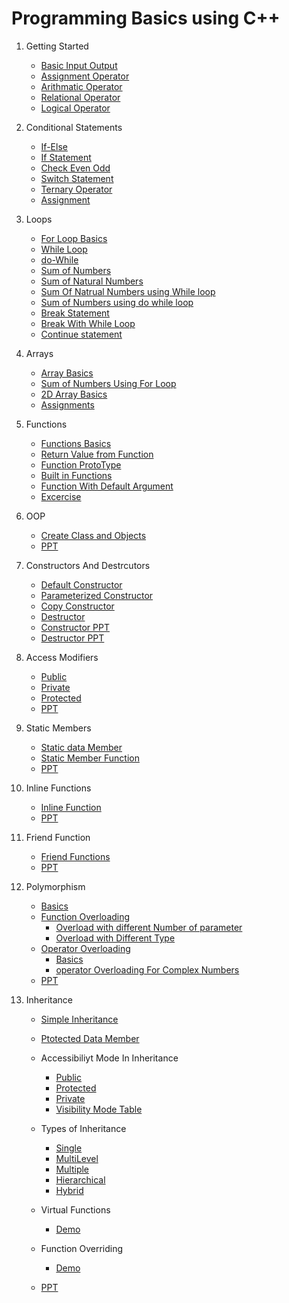 
# Programming Basics using C++

1. Getting Started
   - [Basic Input Output](https://github.com/dotnetgik/CppDemos/blob/main/BasicInputOutput)
   - [Assignment Operator](https://github.com/dotnetgik/CppDemos/blob/main/AssignmentOperator)
   - [Arithmatic Operator](https://github.com/dotnetgik/CppDemos/blob/main/ArithmaticOperators)
   - [Relational Operator](https://github.com/dotnetgik/CppDemos/blob/main/RelationalOperators)
   - [Logical Operator](https://github.com/dotnetgik/CppDemos/blob/main/LogicalOperatprs)
2. Conditional Statements
   - [If-Else](https://github.com/dotnetgik/CppDemos/blob/main/if%20else)
   - [If Statement](https://github.com/dotnetgik/CppDemos/blob/main/ifStatement)
   - [Check Even Odd](https://github.com/dotnetgik/CppDemos/blob/main/EvenOdd)
   - [Switch Statement](https://github.com/dotnetgik/CppDemos/blob/main/Switch%20Statement)
   - [Ternary Operator](https://github.com/dotnetgik/CppDemos/blob/main/TernaryOperator)
   - [Assignment](https://github.com/dotnetgik/CppDemos/blob/main/Excercise)
   
3. Loops
    - [For Loop Basics](https://github.com/dotnetgik/CppDemos/blob/main/ForLoopBasics)
    - [While Loop](https://github.com/dotnetgik/CppDemos/blob/main/while%20loop)
    - [do-While](https://github.com/dotnetgik/CppDemos/blob/main/dowhilebasics.cpp)
    - [Sum of Numbers](https://github.com/dotnetgik/CppDemos/blob/main/SumOfPositiveNumbers)
    - [Sum of Natural Numbers](https://github.com/dotnetgik/CppDemos/blob/main/Sumofnaturalnumber.cpp)
    - [Sum Of Natrual Numbers using While loop](https://github.com/dotnetgik/CppDemos/blob/main/Sumofnaturalnumberusingwhileloop.cpp)
    - [Sum of Numbers using do while loop](https://github.com/dotnetgik/CppDemos/blob/main/dowhilesum.cpp)
    - [Break Statement](https://github.com/dotnetgik/CppDemos/blob/main/breakStatement.cpp)
    - [Break With While Loop](https://github.com/dotnetgik/CppDemos/blob/main/breakStatement.cpp)
    - [Continue statement](https://github.com/dotnetgik/CppDemos/blob/main/continueStatementDemo.cpp)

4. Arrays
    - [Array Basics](https://github.com/dotnetgik/CppDemos/blob/main/ArrayBasics.cpp)
    - [Sum of Numbers Using For Loop](https://github.com/dotnetgik/CppDemos/blob/main/ArraySumUsingForLoop.cpp)
    - [2D Array Basics](https://github.com/dotnetgik/CppDemos/blob/main/Input2DArray.cpp)
    - [Assignments](https://github.com/dotnetgik/CppDemos/blob/main/ArrayAssignments)
5. Functions
    - [Functions Basics](https://github.com/dotnetgik/CppDemos/blob/main/FunctionsDemo.cpp)
    - [Return Value from Function](https://github.com/dotnetgik/CppDemos/blob/main/FunctionsDemo.cpp)
    - [Function ProtoType](https://github.com/dotnetgik/CppDemos/blob/main/FunctionProtoType.cpp)
    - [Built in Functions](https://github.com/dotnetgik/CppDemos/blob/main/BuiltInFunctionsDemo.cpp)
    - [Function With Default Argument](https://github.com/dotnetgik/CppDemos/blob/main/DefaultArguments.cpp)
    - [Excercise](https://github.com/dotnetgik/CppDemos/blob/main/Excercise)
 6. OOP
    - [Create Class and Objects](https://github.com/dotnetgik/CppDemos/blob/main/ClassDemos.cpp)
    - [PPT](https://github.com/dotnetgik/StaticAssets/blob/main/Class%20Objects%20And%20Constructors.pptx)
 7. Constructors And Destrcutors
      - [Default Constructor](https://github.com/dotnetgik/CppDemos/blob/main/DefaultConstructor.cpp)
      - [Parameterized Constructor](https://github.com/dotnetgik/CppDemos/blob/main/ParameterizedConstructor.cpp)
      - [Copy Constructor](https://github.com/dotnetgik/CppDemos/blob/main/CopyConstructor.cpp)
      - [Destructor](https://github.com/dotnetgik/CppDemos/blob/main/DestructorWithWall.cpp)
      - [Constructor PPT](https://github.com/dotnetgik/StaticAssets/blob/main/Constructors.pptx)
      - [Destructor PPT](https://github.com/dotnetgik/StaticAssets/blob/main/Destructors.pptx)
     
 8. Access Modifiers
      - [Public](https://github.com/dotnetgik/CppDemos/blob/main/PublicAccessSpecifier.cpp)
      - [Private]()
      - [Protected]()
      - [PPT](https://github.com/dotnetgik/StaticAssets/blob/main/Acess%20Modifiers.pptx)
 9. Static Members
      - [Static data Member](https://github.com/dotnetgik/CppDemos/blob/main/StaticDataMember)
      - [Static Member Function](https://github.com/dotnetgik/CppDemos/blob/main/StaticMemberFunction)
      - [PPT](https://github.com/dotnetgik/StaticAssets/blob/main/StaticDataMember.pptx)
      
 10. Inline Functions
       - [Inline Function](https://github.com/dotnetgik/CppDemos/blob/main/InlineFunction.cpp)
       - [PPT](https://github.com/dotnetgik/StaticAssets/blob/main/InlineFunctions.pptx)
        
 12. Friend Function
       - [Friend Functions](https://github.com/dotnetgik/CppDemos/blob/main/FriendFunction)
       - [PPT](https://github.com/dotnetgik/StaticAssets/blob/main/Friend%20Functions.pptx)
 13. Polymorphism
      - [Basics](https://github.com/dotnetgik/CppDemos/blob/main/PolymorphisamBasics.cpp)
      - [Function Overloading]()
           - [Overload with different Number of parameter](https://github.com/dotnetgik/CppDemos/blob/main/OverloadWithDifferentNumbers)
           - [Overload with Different Type](https://github.com/dotnetgik/CppDemos/blob/main/OverloadWithDifferntTypes)
      - [Operator Overloading]()
           - [Basics](https://github.com/dotnetgik/CppDemos/blob/main/OperatorOverloadingBasics.cpp)
           - [operator Overloading For Complex Numbers](https://github.com/dotnetgik/CppDemos/blob/main/OverloadinComplexNumbers.cpp)
      - [PPT](https://github.com/dotnetgik/StaticAssets/blob/main/Overloading.pptx)
 14. Inheritance
      - [Simple Inheritance](https://github.com/dotnetgik/CppDemos/blob/main/SimpleInheritance.cpp)
      - [Ptotected Data Member](https://github.com/dotnetgik/CppDemos/blob/main/ProtectedDataMember.cpp)
      - Accessibiliyt Mode In Inheritance
         -  [Public](https://github.com/dotnetgik/CppDemos/blob/main/PublicModeOfInheritance.cpp)
         -  [Protected](https://github.com/dotnetgik/CppDemos/blob/main/ProtectedModeofInheritance.cpp)
         -  [Private](https://github.com/dotnetgik/CppDemos/blob/main/PrivateAccessMode.cpp)
         -  [Visibility Mode Table](https://github.com/dotnetgik/CppDemos/blob/main/Documentation/AccessMode.md)
      - Types of Inheritance
         - [Single](https://github.com/dotnetgik/CppDemos/blob/main/SingleLevelInheritance.cpp)
         - [MultiLevel](https://github.com/dotnetgik/CppDemos/blob/main/MultilevelInheritance.cpp)
         - [Multiple](https://github.com/dotnetgik/CppDemos/blob/main/MultipleInheritance.cpp)
         - [Hierarchical](https://github.com/dotnetgik/CppDemos/blob/main/HybridInheritance.cpp)
         - [Hybrid](https://github.com/dotnetgik/CppDemos/blob/main/HybridInheritance.cpp)

      - Virtual Functions 
         - [Demo](https://github.com/dotnetgik/CppDemos/blob/main/VirtualFunction.cpp)
      - Function Overriding
         - [Demo](https://github.com/dotnetgik/CppDemos/blob/main/FunctionOverride.cpp)
      - [PPT](https://github.com/dotnetgik/StaticAssets/blob/main/Inheritance.pptx)
